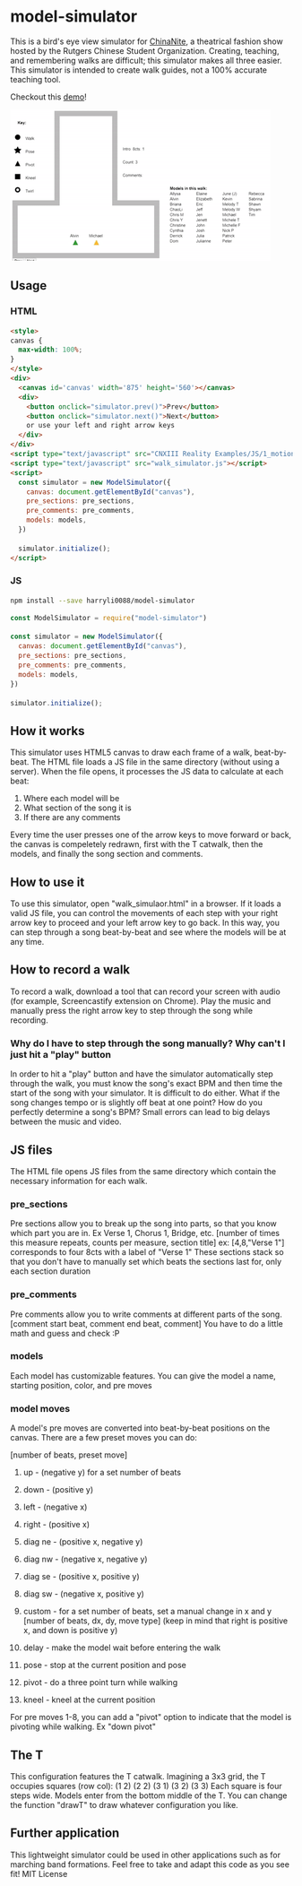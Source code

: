 # model-simulator
This is a bird's eye view simulator for [ChinaNite](https://www.youtube.com/watch?v=hqvDFgA9IJc), a theatrical fashion show hosted by the Rutgers Chinese Student Organization. Creating, teaching, and remembering walks are difficult; this simulator makes all three easier.
This simulator is intended to create walk guides, not a 100% accurate teaching tool.

Checkout this [demo](https://harryxli.com/walk_simulator_demo.html)!

![Alt Text](example.gif)

## Usage
### HTML
```html
<style>
canvas {
  max-width: 100%;
}
</style>
<div>
  <canvas id='canvas' width='875' height='560'></canvas>
  <div>
    <button onclick="simulator.prev()">Prev</button>
    <button onclick="simulator.next()">Next</button>
    or use your left and right arrow keys
  </div>
</div>
<script type="text/javascript" src="CNXIII Reality Examples/JS/1_motions.js"></script>
<script type="text/javascript" src="walk_simulator.js"></script>
<script>
  const simulator = new ModelSimulator({
    canvas: document.getElementById("canvas"),
    pre_sections: pre_sections,
    pre_comments: pre_comments,
    models: models,
  })

  simulator.initialize();
</script>
```

### JS
```bash
npm install --save harryli0088/model-simulator
```

```js
const ModelSimulator = require("model-simulator")

const simulator = new ModelSimulator({
  canvas: document.getElementById("canvas"),
  pre_sections: pre_sections,
  pre_comments: pre_comments,
  models: models,
})

simulator.initialize();
```

## How it works
This simulator uses HTML5 canvas to draw each frame of a walk, beat-by-beat. The HTML file loads a JS file in the same directory (without using a server). When the file opens, it processes the JS data to calculate at each beat:
1) Where each model will be
2) What section of the song it is
3) If there are any comments

Every time the user presses one of the arrow keys to move forward or back, the canvas is compeletely redrawn, first with the T catwalk, then the models, and finally the song section and comments.

## How to use it
To use this simulator, open "walk_simulaor.html" in a browser. If it loads a valid JS file, you can control the movements of each step with your right arrow key to proceed and your left arrow key to go back. In this way, you can step through a song beat-by-beat and see where the models will be at any time.

## How to record a walk
To record a walk, download a tool that can record your screen with audio (for example, Screencastify extension on Chrome). Play the music and manually press the right arrow key to step through the song while recording.

### Why do I have to step through the song manually? Why can't I just hit a "play" button
In order to hit a "play" button and have the simulator automatically step through the walk, you must know the song's exact BPM and then time the start of the song with your simulator. It is difficult to do either. What if the song changes tempo or is slightly off beat at one point? How do you perfectly determine a song's BPM? Small errors can lead to big delays between the music and video.

## JS files
The HTML file opens JS files from the same directory which contain the necessary information for each walk.

### pre_sections
Pre sections allow you to break up the song into parts, so that you know which part you are in. Ex Verse 1, Chorus 1, Bridge, etc.
[number of times this measure repeats, counts per measure, section title]
ex: [4,8,"Verse 1"] corresponds to four 8cts with a label of "Verse 1"
These sections stack so that you don't have to manually set which beats the sections last for, only each section duration

### pre_comments
Pre comments allow you to write comments at different parts of the song.
[comment start beat, comment end beat, comment]
You have to do a little math and guess and check :P

### models
Each model has customizable features. You can give the model a name, starting position, color, and pre moves

### model moves
A model's pre moves are converted into beat-by-beat positions on the canvas. There are a few preset moves you can do:

[number of beats, preset move]
1) up - (negative y) for a set number of beats
2) down - (positive y)
3) left - (negative x)
4) right - (positive x)
5) diag ne - (positive x, negative y)
6) diag nw - (negative x, negative y)
7) diag se - (positive x, positive y)
8) diag sw - (negative x, positive y)

9) custom - for a set number of beats, set a manual change in x and y
[number of beats, dx, dy, move type] (keep in mind that right is positive x, and down is positive y)

10) delay - make the model wait before entering the walk
11) pose - stop at the current position and pose
12) pivot - do a three point turn while walking
13) kneel - kneel at the current position

For pre moves 1-8, you can add a "pivot" option to indicate that the model is pivoting while walking. Ex "down pivot"



## The T
This configuration features the T catwalk. Imagining a 3x3 grid, the T occupies squares (row col):
(1 2)
(2 2)
(3 1)
(3 2)
(3 3)
Each square is four steps wide. Models enter from the bottom middle of the T.
You can change the function "drawT" to draw whatever configuration you like.


## Further application
This lightweight simulator could be used in other applications such as for marching band formations. Feel free to take and adapt this code as you see fit!
MIT License
